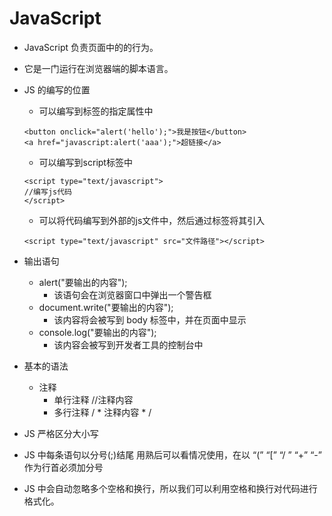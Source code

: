 # JavaScript

- JavaScript 负责页面中的的行为。
- 它是一门运行在浏览器端的脚本语言。
- JS 的编写的位置 

	- 可以编写到标签的指定属性中

	```
	<button onclick="alert('hello');">我是按钮</button>
	<a href="javascript:alert('aaa');">超链接</a>
	```

	- 可以编写到script标签中

	```
	<script type="text/javascript">
	//编写js代码
	</script>
	```

	- 可以将代码编写到外部的js文件中，然后通过标签将其引入

	```
	<script type="text/javascript" src="文件路径"></script>
	```


- 输出语句 
   - alert("要输出的内容"); 
     - 该语句会在浏览器窗口中弹出一个警告框 
   - document.write("要输出的内容"); 
     - 该内容将会被写到 body 标签中，并在页面中显示 
   - console.log("要输出的内容"); 
     - 该内容会被写到开发者工具的控制台中
- 基本的语法 
   - 注释 
     - 单行注释   //注释内容
	 - 多行注释     / * 注释内容 * /
- JS 严格区分大小写
- JS 中每条语句以分号(;)结尾
  用熟后可以看情况使用，在以 “(” “[” “/ ” “+” “-” 作为行首必须加分号
- JS 中会自动忽略多个空格和换行，所以我们可以利用空格和换行对代码进行格式化。
